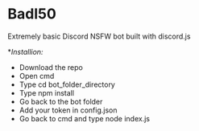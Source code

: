 # Badl50
Extremely basic Discord NSFW bot built with discord.js

**Installion:*
- Download the repo
- Open cmd
- Type cd bot_folder_directory
- Type npm install
- Go back to the bot folder
- Add your token in config.json
- Go back to cmd and type node index.js
